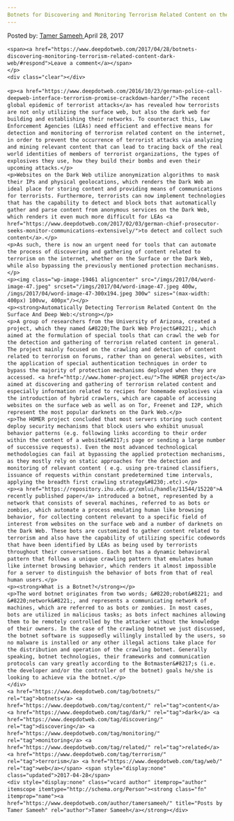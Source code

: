 ```yaml
---
Botnets for Discovering and Monitoring Terrorism Related Content on the Dark Web"
---
```

<article class="post-listing post-19451 post type-post status-publish format-standard has-post-thumbnail hentry  tag-botnets tag-content tag-dark tag-discovering tag-monitoring tag-terrorism tag-web">
    <div class="post-inner">
        <span>Posted by: <a href="https://www.deepdotweb.com/author/tamersameeh/" title>Tamer Sameeh </a></span>
    <span>April 28, 2017</span>
    
    <span><a href="https://www.deepdotweb.com/2017/04/28/botnets-discovering-monitoring-terrorism-related-content-dark-web/#respond">Leave a comment</a></span>
    </p>
    <div class="clear"></div>
    
    <p><a href="https://www.deepdotweb.com/2016/10/23/german-police-call-deepweb-interface-terrorism-promise-crackdown-harder/">The recent global epidemic of terrorist attacks</a> has revealed how terrorists are not only utilizing the surface web, but also the dark web for building and establishing their networks. To counteract this, Law Enforcement Agencies (LEAs) need efficient and effective means for detection and monitoring of terrorism related content on the internet, in order to prevent the occurrence of terrorist attacks via analyzing and mining relevant content that can lead to tracing back of the real world identities of members of terrorist organizations, the types of explosives they use, how they build their bombs and even their upcoming attacks.</p>
    <p>Websites on the Dark Web utilize anonymization algorithms to mask their IPs and physical geolocations, which renders the Dark Web an ideal place for storing content and providing means of communications for terrorists. Furthermore, terrorists can now implement technologies that has the capability to detect and block bots that automatically gather and parse content from anonymous services on the Dark Web, which renders it even much more difficult for LEAs <a href="https://www.deepdotweb.com/2017/02/03/german-chief-prosecutor-seeks-monitor-communications-extensively/">to detect and collect such content</a>.</p>
    <p>As such, there is now an urgent need for tools that can automate the process of discovering and gathering of content related to terrorism on the internet, whether on the Surface or the Dark Web, while also bypassing the previously mentioned protection mechanisms.</p>
    <p><img class="wp-image-19461 aligncenter" src="/imgs/2017/04/word-image-47.jpeg" srcset="/imgs/2017/04/word-image-47.jpeg 400w, /imgs/2017/04/word-image-47-300x194.jpeg 300w" sizes="(max-width: 400px) 100vw, 400px"/></p>
    <p><strong>Automatically Detecting Terrorism Related Content On the Surface And Deep Web:</strong></p>
    <p>A group of researchers from the University of Arizona, created a project, which they named &#8220;The Dark Web Project&#8221;, which aimed at the formulation of special tools that can crawl the web for the detection and gathering of terrorism related content in general. The project mainly focused on the crawling and detection of content related to terrorism on forums, rather than on general websites, with the application of special authentication techniques in order to bypass the majority of protection mechanisms deployed when they are accessed. <a href="http://www.homer-project.eu/">The HOMER project</a> aimed at discovering and gathering of terrorism related content and especially information related to recipes for homemade explosives via the introduction of hybrid crawlers, which are capable of accessing websites on the surface web as well as on Tor, Freenet and I2P, which represent the most popular darknets on the Dark Web.</p>
    <p>The HOMER project concluded that most servers storing such content deploy security mechanisms that block users who exhibit unusual behavior patterns (e.g. following links according to their order within the content of a website&#8217;s page or sending a large number of successive requests). Even the most advanced technological methodologies can fail at bypassing the applied protection mechanisms, as they mostly rely on static approaches for the detection and monitoring of relevant content ( e.g. using pre-trained classifiers, issuance of requests within constant predetermined time intervals, applying the breadth first crawling strategy&#8230;.etc).</p>
    <p><a href="https://repository.ihu.edu.gr/xmlui/handle/11544/15220">A recently published paper</a> introduced a botnet, represented by a network that consists of several machines, referred to as bots or zombies, which automate a process emulating human like browsing behavior, for collecting content relevant to a specific field of interest from websites on the surface web and a number of darknets on the Dark Web. These bots are customized to gather content related to terrorism and also have the capability of utilizing specific codewords that have been identified by LEAs as being used by terrorists throughout their conversations. Each bot has a dynamic behavioral pattern that follows a unique crawling pattern that emulates human like internet browsing behavior, which renders it almost impossible for a server to distinguish the behavior of bots from that of real human users.</p>
    <p><strong>What is a Botnet?</strong></p>
    <p>The word botnet originates from two words; &#8220;robot&#8221; and &#8220;network&#8221;, and represents a communicating network of machines, which are referred to as bots or zombies. In most cases, bots are utilized in malicious tasks; as bots infect machines allowing them to be remotely controlled by the attacker without the knowledge of their owners. In the case of the crawling botnet we just discussed, the botnet software is supposedly willingly installed by the users, so no malware is installed or any other illegal actions take place for the distribution and operation of the crawling botnet. Generally speaking, botnet technologies, their frameworks and communication protocols can vary greatly according to the Botmaster&#8217;s (i.e. the developer and/or the controller of the botnet) goals he/she is looking to achieve via the botnet.</p>
    </div>
    <a href="https://www.deepdotweb.com/tag/botnets/" rel="tag">botnets</a> <a href="https://www.deepdotweb.com/tag/content/" rel="tag">content</a> <a href="https://www.deepdotweb.com/tag/dark/" rel="tag">dark</a> <a href="https://www.deepdotweb.com/tag/discovering/" rel="tag">discovering</a> <a href="https://www.deepdotweb.com/tag/monitoring/" rel="tag">monitoring</a> <a href="https://www.deepdotweb.com/tag/related/" rel="tag">related</a> <a href="https://www.deepdotweb.com/tag/terrorism/" rel="tag">terrorism</a> <a href="https://www.deepdotweb.com/tag/web/" rel="tag">web</a></span> <span style="display:none" class="updated">2017-04-28</span>
    <div style="display:none" class="vcard author" itemprop="author" itemscope itemtype="http://schema.org/Person"><strong class="fn" itemprop="name"><a href="https://www.deepdotweb.com/author/tamersameeh/" title="Posts by Tamer Sameeh" rel="author">Tamer Sameeh</a></strong></div>
    
